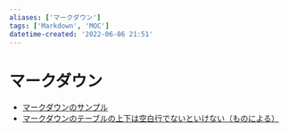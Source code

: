 ```yaml
---
aliases: ['マークダウン']
tags: ['Markdown', 'MOC']
datetime-created: '2022-06-06 21:51'
---
```

# マークダウン
- [マークダウンのサンプル](markdown-sample.md)
- [マークダウンのテーブルの上下は空白行でないといけない（ものによる）](markdown-table-blank-row.md)